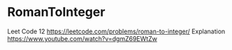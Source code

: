 # RomanToInteger
Leet Code 12 https://leetcode.com/problems/roman-to-integer/
Explanation https://www.youtube.com/watch?v=dgmZ69EWtZw
